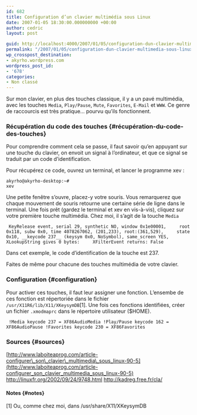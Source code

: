 ```yaml
---
id: 682
title: Configuration d’un clavier multimédia sous Linux
date: 2007-01-05 18:30:00.000000000 +00:00
author: cedric
layout: post

guid: http://localhost:4000/2007/01/05/configuration-dun-clavier-multimedia-sous-linux.html
permalink: "/2007/01/05/configuration-dun-clavier-multimedia-sous-linux/"
wp_crosspost_destination:
- akyrho.wordpress.com
wordpress_post_id:
- '678'
categories:
- Non classé
---
```

Sur mon clavier, en plus des touches classique, il y a un pavé multimédia, avec les touches <code class="highlighter-rouge">Media</code>, <code class="highlighter-rouge">Play/Pause</code>, <code class="highlighter-rouge">Mute</code>, <code class="highlighter-rouge">Favorites</code>, <code class="highlighter-rouge">E-Mail</code> et <code class="highlighter-rouge">WWW</code>. Ce genre de raccourcis est très pratique… pourvu qu’ils fonctionnent.

<!-- more -->

### Récupération du code des touches {#récupération-du-code-des-touches}

Pour comprendre comment cela se passe, il faut savoir qu’en appuyant sur une touche du clavier, on envoit un signal à l’ordinateur, et que ce signal se traduit par un code d’identification.

Pour récupérez ce code, ouvrez un terminal, et lancer le programme xev :

<code class="highlighter-rouge">akyrho@akyrho-desktop:~# xev</code>

Une petite fenêtre s’ouvre, placez-y votre souris. Vous remarquerez que chaque mouvement de souris retourne une certaine série de ligne dans le terminal. Une fois prêt (gardez le terminal et xev en vis-à-vis), cliquez sur votre première touche multimédia. Chez moi, il s’agit de la touche <code class="highlighter-rouge">Media</code>

<div class="highlighter-rouge">
  <div class="highlight">
    <pre class="highlight"><code> KeyRelease event, serial 29, synthetic NO, window 0x1e00001,     root 0x118, subw 0x0, time 4078267062, (201,233), root:(361,529),     state 0x10, __keycode 237__ (keysym 0x0, NoSymbol), same_screen YES,     XLookupString gives 0 bytes:     XFilterEvent returns: False
</code></pre>
  </div>
</div>

Dans cet exemple, le code d’identification de la touche est 237.

Faites de même pour chacune des touches multimédia de votre clavier.

### Configuration {#configuration}

Pour activer ces touches, il faut leur assigner une fonction. L’ensembe de ces fonction est répertoriée dans le fichier <code class="highlighter-rouge">/usr/X11R6/lib/X11/XKeysymDB</code>[1]. Une fois ces fonctions identifiées, créer un fichier <code class="highlighter-rouge">.xmodmaprc</code> dans le répertoire utilisateur ($HOME).

<div class="highlighter-rouge">
  <div class="highlight">
    <pre class="highlight"><code> !Media keycode 237 = XF86AudioMedia !Play/Pause keycode 162 = XF86AudioPause !Favorites keycode 230 = XF86Favorites
</code></pre>
  </div>
</div>

### Sources {#sources}

[http://www.laboiteaprog.com/article-configurer\_son\_clavier\_multimedia\_sous_linux-90-5](http://www.laboiteaprog.com/article-configurer_son_clavier_multimedia_sous_linux-90-5) <http://linuxfr.org/2002/09/24/9748.html> <http://kadreg.free.fr/cla/>

#### Notes {#notes}

[1] Ou, comme chez moi, dans /usr/share/X11/XKeysymDB